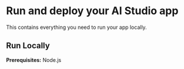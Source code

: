 # Run and deploy your AI Studio app

This contains everything you need to run your app locally.

## Run Locally

**Prerequisites:**  Node.js
